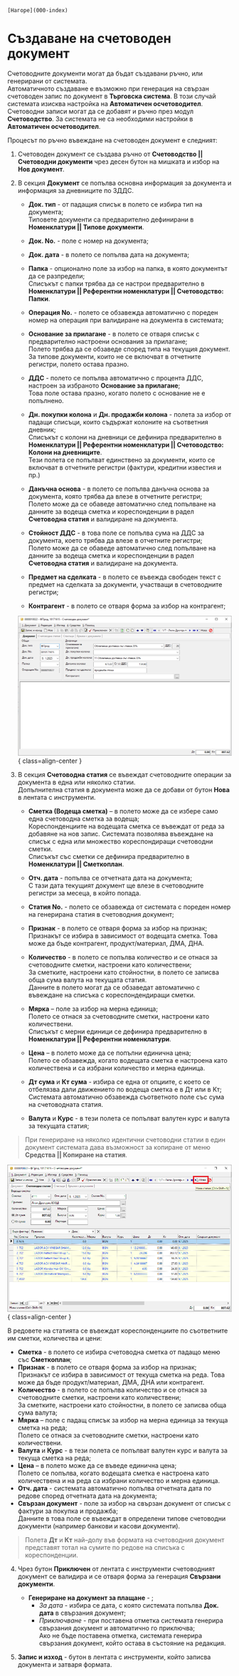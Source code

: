 ```{only} html
[Нагоре](000-index)
```

# Създаване на счетоводен документ 

Счетоводните документи могат да бъдат създавани ръчно, или генерирани от системата.  
Автоматичното създаване е възможно при генерация на свързан счетоводен запис по документ в **Търговска система**. В този случай системата изисква настройка на **Автоматичен осчетоводител**.  
Счетоводни записи могат да се добавят и ръчно през модул **Счетоводство**. За системата не са необходими настройки в **Автоматичен осчетоводител**.  

Процесът по ръчно въвеждане на счетоводен документ е следният:  

1) Счетоводен документ се създава ръчно от **Счетоводство || Счетоводни документи** чрез десен бутон на мишката и избор на **Нов документ**.  

2) В секция **Документ** се попълва основна информация за документа и информация за дневниците по ЗДДС.   

    - **Док. тип** - от падащия списък в полето се избира тип на документа;  
    Типовете документи са предварително дефинирани в **Номенклатури || Типове документи**.  

    - **Док. No.** - поле с номер на документа;  

    - **Док. дата** - в полето се попълва дата на документа;  

    - **Папка** - опционално поле за избор на папка, в която документът да се разпредели;  
    Списъкът с папки трябва да се настрои предварително в **Номенклатури || Референтни номенклатури || Счетоводство: Папки**.  

    - **Операция No.** - полето се обзавежда автоматично с пореден номер на операция при валидиране на документа в системата;  

    - **Основание за прилагане** - в полето се отваря списък с предварително настроени основания за прилагане;  
    Полето трябва да се обзаведе според типа на текущия документ. За типове документи, които не се включват в отчетните регистри, полето остава празно.  

    - **ДДС** - полето се попълва автоматично с процента ДДС, настроен за избраното **Основание за прилагане**;  
    Това поле остава празно, когато полето с основание не е попълнено.  

    -  **Дн. покупки колона** и  **Дн. продажби колона** - полета за избор от падащи списъци, които съдържат колоните на съответния дневник;  
    Списъкът с колони на дневници се дефинира предварително в **Номенклатури || Референтни номенклатури || Счетоводство: Колони на дневниците**.  
    Тези полета се попълват единствено за документи, които се включват в отчетните регистри (фактури, кредитни известия и пр.)  

    - **Данъчна основа** - в полето се попълва данъчна основа за документа, която трябва да влезе в отчетните регистри;  
    Полето може да се обаведе автоматично след попълване на данните за водеща сметка и кореспонденции в радел **Счетоводна статия**  и валидиране на документа.  

    - **Стойност ДДС** - в това поле се попълва сума на ДДС за документа, което трябва да влезе в отчетните регистри;  
    Полето може да се обаведе автоматично след попълване на данните за водеща сметка и кореспонденции в радел **Счетоводна статия** и валидиране на документа. 

    - **Предмет на сделката** - в полето се въвежда свободен текст с предмет на сделката за документи, участващи в счетоводните регистри;  

    - **Контрагент** - в полето се отваря форма за избор на контрагент;  
    
    ![](901-acc-doc1.png){ class=align-center }

3) В секция **Счетоводна статия** се въвеждат счетоводните операции за документа в една или няколко статии.  
Допълнителна статия в документа може да се добави от бутон **Нова** в лентата с инструменти.  

    - **Сметка (Водеща сметка)** – в полето може да се избере само една счетоводна сметка за водеща;  
    Кореспонденциите на водещата сметка се въвеждат от реда за добавяне на нов запис. Системата позволява въвеждане на списък с една или множество кореспондиращи счетоводни сметки.  
    Списъкът със сметки се дефинира предварително в **Номенклатури || Сметкоплан**.  

    - **Отч. дата** - попълва се отчетната дата на документа;  
    С тази дата текущият документ ще влезе в счетоводните регистри за месеца, в който попада.    

    - **Статия No.** - полето се обзавежда от системата с пореден номер на генерирана статия в счетоводния документ;  

    -  **Признак** - в полето се отваря форма за избор на признак;  
    Признакът се избира в зависимост от водещата сметка. Това може да бъде контрагент, продукт/материал, ДМА, ДНА.  

    - **Количество** - в полето се попълва количество и се отнася за счетоводните сметки, настроени като количествени;  
    За сметките, настроени като стойностни, в полето се записва обща сума валута на текущата статия.  
    Данните в полето могат да се обзаведат автоматично с въвеждане на списъка с кореспондендиращи сметки.   

    - **Мярка** – поле за избор на мерна единица;  
    Полето се отнася за счетоводните сметки, настроени като количествени.  
    Списъкът с мерни единици се дефинира предварително в **Номенклатури || Референтни номенклатури**.   

    - **Цена** – в полето може да се попълни единична цена;  
    Полето се обзавежда, когато водещата сметка е настроена като количествена и са избрани количество и мерна единица.  

    - **Дт сума** и **Кт сума** - избира се една от опциите, с което се отбелязва дали движението по водеща сметка е в Дт или в Кт;  
    Системата автоматично обзавежда съответното поле със сума на счетоводната статия.  

    - **Валута** и **Курс** - в тези полета се попълват валутен курс и валута за текущата статия;  

> При генериране на няколко идентични счетоводни статии в един документ системата дава възможност за копиране от меню **Средства || Копиране на статия**.  

![](901-acc-doc2.png){ class=align-center }

В редовете на статията се въвеждат кореспонденциите по съответните им сметки, количества и цени:  
- **Сметка** - в полето се избира счетоводна сметка от падащо меню със **Сметкоплан**;  
- **Признак** - в полето се отваря форма за избор на признак;  
Признакът се избира в зависимост от текуща сметка на реда. Това може да бъде продукт/материал, ДМА, ДНА или контрагент.  
- **Количество** - в полето се попълва количество и се отнася за счетоводните сметки, настроени като количествени;  
За сметките, настроени като стойностни, в полето се записва обща сума валута;   
- **Мярка** – поле с падащ списък за избор на мерна единица за текуща сметка на реда;  
Полето се отнася за счетоводните сметки, настроени като количествени.  
- **Валута** и **Курс** - в тези полета се попълват валутен курс и валута за текуща сметка на реда;  
- **Цена** – в полето може да се въведе единична цена;  
Полето се попълва, когато водещата сметка е настроена като количествена и на реда са избрани количество и мерна единица.  
- **Отч. дата** - системата автоматично попълва отчетната дата по редове според отчетната дата на документа;   
- **Свързан документ** - поле за избор на свързан документ от списък с фактури за покупка и продажба;  
Данните в това поле се въвеждат в определени типове счетоводни документи (например банкови и касови документи).  

> Полета **Дт** и **Кт** най–долу във формата на счетоводния документ представят тотал на сумите по редове на списъка с кореспонденции.  

4) Чрез бутон **Приключен** от лентата с инструменти счетоводният документ се валидира и се отваря форма за генерация **Свързани документи**.  
    - **Генериране на документ за плащане** - ;  
        - *За дата* - избира се дата, с която системата попълва **Док. дата** в свързания документ;  
        - *Приключване* - при поставена отметка системата генерира свързания документ и автоматично го приключва;  
        Ако не бъде поставена отметка, системата генерира свързания документ, който остава в състояние на редакция.  

5) **Запис и изход** - бутон в лентата с инструменти, който записва документа и затваря формата.  